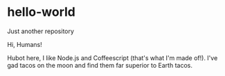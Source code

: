 

# hello-world
Just another repository

Hi, Humans!

Hubot here, I like Node.js and Coffeescript (that's what I'm made of!).
I've gad tacos on the moon and find them far superior to Earth tacos.
